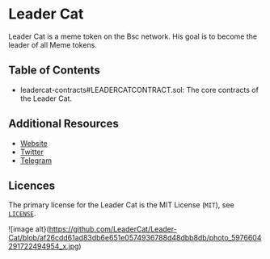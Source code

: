 # Leader Cat

Leader Cat is a meme token on the Bsc network. His goal is to become the leader of all Meme tokens.

## Table of Contents

- leadercat-contracts#LEADERCATCONTRACT.sol: The core contracts of the Leader Cat.

## Additional Resources
- [Website]()
- [Twitter](https://x.com/LeaderCatCoin)
- [Telegram](https://t.me/LeaderCat)

## Licences

The primary license for the Leader Cat is the MIT License (`MIT`), see [`LICENSE`](./LICENSE).






![image alt}(https://github.com/LeaderCat/Leader-Cat/blob/af26cdd61ad83db6e651e0574936788d48dbb8db/photo_5976604291722494954_x.jpg)
